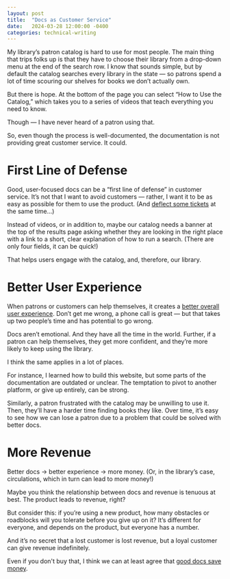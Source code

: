 ```yaml
---
layout: post
title:  "Docs as Customer Service"
date:   2024-03-28 12:00:00 -0400
categories: technical-writing
---
```

My library’s patron catalog is hard to use for most people. The main thing that trips folks up is that they have to choose their library from a drop-down menu at the end of the search row. I know that sounds simple, but by default the catalog searches every library in the state &mdash; so patrons spend a lot of time scouring our shelves for books we don’t actually own. 

But there is hope. At the bottom of the page you can select “How to Use the Catalog,” which takes you to a series of videos that teach everything you need to know. 

Though &mdash; I have never heard of a patron using that. 

So, even though the process is well-documented, the documentation is not providing great customer service. It could.

# First Line of Defense

Good, user-focused docs can be a “first line of defense” in customer service. It’s not that I want to avoid customers &mdash; rather, I want it to be as easy as possible for them to use the product. (And [deflect some tickets](https://support.zendesk.com/hc/en-us/articles/4408885934234-Lesson-4-Helping-customers-help-themselves) at the same time...)

Instead of videos, or in addition to, maybe our catalog needs a banner at the top of the results page asking whether they are looking in the right place with a link to a short, clear explanation of how to run a search. (There are only four fields, it can be quick!)

That helps users engage with the catalog, and, therefore, our library. 

# Better User Experience

When patrons or customers can help themselves, it creates a [better overall user experience](https://www.qminder.com/blog/customer-service/benefits-self-service/). Don’t get me wrong, a phone call is great — but that takes up two people’s time and has potential to go wrong. 

Docs aren’t emotional. And they have all the time in the world. Further, if a patron can help themselves, they get more confident, and they’re more likely to keep using the library. 

I think the same applies in a lot of places. 

For instance, I learned how to build this website, but some parts of the documentation are outdated or unclear. The temptation to pivot to another platform, or give up entirely, can be strong. 

Similarly, a patron frustrated with the catalog may be unwilling to use it. Then, they’ll have a harder time finding books they like. Over time, it’s easy to see how we can lose a patron due to a problem that could be solved with better docs. 

# More Revenue

Better docs -> better experience -> more money. (Or, in the library’s case, circulations, which in turn can lead to more money!)

Maybe you think the relationship between docs and revenue is tenuous at best. The product leads to revenue, right?

But consider this: if you’re using a new product, how many obstacles or roadblocks will you tolerate before you give up on it? It’s different for everyone, and depends on the product, but everyone has a number. 

And it’s no secret that a lost customer is lost revenue, but a loyal customer can give revenue indefinitely. 

Even if you don't buy that, I think we can at least agree that [good docs save money](https://www.qminder.com/blog/customer-service/benefits-self-service/#3-reduced-costs).
